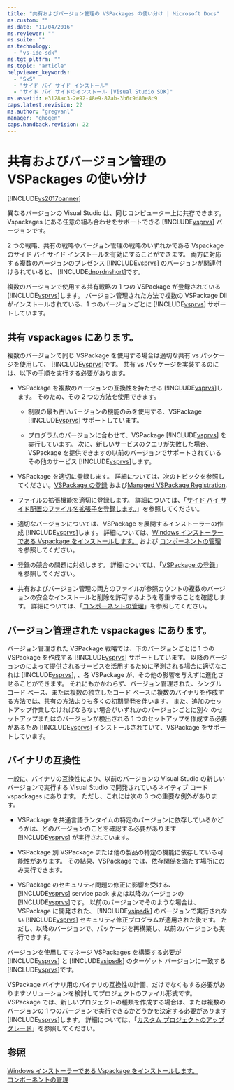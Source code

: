 ```yaml
---
title: "共有およびバージョン管理の VSPackages の使い分け | Microsoft Docs"
ms.custom: ""
ms.date: "11/04/2016"
ms.reviewer: ""
ms.suite: ""
ms.technology: 
  - "vs-ide-sdk"
ms.tgt_pltfrm: ""
ms.topic: "article"
helpviewer_keywords: 
  - "SxS"
  - "サイド バイ サイド インストール"
  - "サイド バイ サイドのインストール [Visual Studio SDK]"
ms.assetid: e3128ac3-2e92-48e9-87ab-3b6c9d80e8c9
caps.latest.revision: 22
ms.author: "gregvanl"
manager: "ghogen"
caps.handback.revision: 22
---
```

# 共有およびバージョン管理の VSPackages の使い分け
[!INCLUDE[vs2017banner](../code-quality/includes/vs2017banner.md)]

異なるバージョンの Visual Studio は、同じコンピューター上に共存できます。 Vspackages にある任意の組み合わせをサポートできる [!INCLUDE[vsprvs](../code-quality/includes/vsprvs_md.md)] バージョンです。  
  
 2 つの戦略、共有の戦略やバージョン管理の戦略のいずれかである Vspackage のサイド バイ サイド インストールを有効にすることができます。 両方に対応する複数のバージョンのプレゼンス [!INCLUDE[vsprvs](../code-quality/includes/vsprvs_md.md)] のバージョンが関連付けられていると、 [!INCLUDE[dnprdnshort](../code-quality/includes/dnprdnshort_md.md)]です。  
  
 複数のバージョンで使用する共有戦略の 1 つの VSPackage が登録されている [!INCLUDE[vsprvs](../code-quality/includes/vsprvs_md.md)]します。 バージョン管理された方法で複数の VSPackage Dll がインストールされている、1 つのバージョンごとに [!INCLUDE[vsprvs](../code-quality/includes/vsprvs_md.md)] サポートしています。  
  
## 共有 vspackages にあります。  
 複数のバージョンで同じ VSPackage を使用する場合は適切な共有 vs パッケージを使用して、 [!INCLUDE[vsprvs](../code-quality/includes/vsprvs_md.md)]です。 共有 vs パッケージを実装するのには、以下の手順を実行する必要があります。  
  
-   VSPackage を複数のバージョンの互換性を持たせる [!INCLUDE[vsprvs](../code-quality/includes/vsprvs_md.md)]します。 そのため、その 2 つの方法を使用できます。  
  
    -   制限の最も古いバージョンの機能のみを使用する、VSPackage [!INCLUDE[vsprvs](../code-quality/includes/vsprvs_md.md)] サポートしています。  
  
    -   プログラムのバージョンに合わせて、VSPackage [!INCLUDE[vsprvs](../code-quality/includes/vsprvs_md.md)] を実行しています。 次に、新しいサービスのクエリが失敗した場合、VSPackage を提供できますの以前のバージョンでサポートされているその他のサービス [!INCLUDE[vsprvs](../code-quality/includes/vsprvs_md.md)]します。  
  
-   VSPackage を適切に登録します。 詳細については、次のトピックを参照してください。[VSPackage の登録](../extensibility/internals/vspackage-registration.md) および[Managed VSPackage Registration](http://msdn.microsoft.com/ja-jp/f69e0ea3-6a92-4639-8ca9-4c9c210e58a1).  
  
-   ファイルの拡張機能を適切に登録します。 詳細については、「[サイド バイ サイド配置のファイル名拡張子を登録します。](../extensibility/registering-file-name-extensions-for-side-by-side-deployments.md)」を参照してください。  
  
-   適切なバージョンについては、VSPackage を展開するインストーラーの作成 [!INCLUDE[vsprvs](../code-quality/includes/vsprvs_md.md)]します。 詳細については、[Windows インストーラーである Vspackage をインストールします。](../extensibility/internals/installing-vspackages-with-windows-installer.md) および [コンポーネントの管理](../extensibility/internals/component-management.md) を参照してください。  
  
-   登録の競合の問題に対処します。 詳細については、「[VSPackage の登録](../extensibility/internals/vspackage-registration.md)」を参照してください。  
  
-   共有およびバージョン管理の両方のファイルが参照カウントの複数のバージョンの安全なインストールと削除を許可するようを尊重することを確認します。 詳細については、「[コンポーネントの管理](../extensibility/internals/component-management.md)」を参照してください。  
  
## バージョン管理された vspackages にあります。  
 バージョン管理された VSPackage 戦略では、下のバージョンごとに 1 つの VSPackage を作成する [!INCLUDE[vsprvs](../code-quality/includes/vsprvs_md.md)] サポートしています。 以降のバージョンのによって提供されるサービスを活用するために予測される場合に適切なこれは [!INCLUDE[vsprvs](../code-quality/includes/vsprvs_md.md)], 、各 VSPackage が、その他の影響を与えずに進化させることができます。 それにもかかわらず、バージョン管理された、シングル コード ベース、または複数の独立したコード ベースに複数のバイナリを作成する方法では、共有の方法よりも多くの初期開発を伴います。 また、追加のセットアップ作業しなければならない場合がいずれかのバージョンごとに別々 のセットアップまたはのバージョンが検出される 1 つのセットアップを作成する必要があるため [!INCLUDE[vsprvs](../code-quality/includes/vsprvs_md.md)] インストールされていて、VSPackage をサポートしています。  
  
## バイナリの互換性  
 一般に、バイナリの互換性により、以前のバージョンの Visual Studio の新しいバージョンで実行する Visual Studio で開発されているネイティブ コード vspackages にあります。 ただし、これには次の 3 つの重要な例外があります。  
  
-   VSPackage を共通言語ランタイムの特定のバージョンに依存しているかどうかは、どのバージョンのことを確認する必要があります [!INCLUDE[vsprvs](../code-quality/includes/vsprvs_md.md)] が実行されています。  
  
-   VSPackage 別 VSPackage または他の製品の特定の機能に依存している可能性があります。 その結果、VSPackage では、依存関係を満たす場所にのみ実行できます。  
  
-   VSPackage のセキュリティ問題の修正に影響を受ける、 [!INCLUDE[vsprvs](../code-quality/includes/vsprvs_md.md)] service pack または以降のバージョンの [!INCLUDE[vsprvs](../code-quality/includes/vsprvs_md.md)]です。 以前のバージョンでそのような場合は、VSPackage に開発された、 [!INCLUDE[vsipsdk](../extensibility/includes/vsipsdk_md.md)] のバージョンで実行されない [!INCLUDE[vsprvs](../code-quality/includes/vsprvs_md.md)] セキュリティ修正プログラムが適用された後です。 ただし、以降のバージョンで、パッケージを再構築し、以前のバージョンも実行できます。  
  
 バージョンを使用してマネージ VSPackages を構築する必要が [!INCLUDE[vsprvs](../code-quality/includes/vsprvs_md.md)] と [!INCLUDE[vsipsdk](../extensibility/includes/vsipsdk_md.md)] のターゲット バージョンに一致する [!INCLUDE[vsprvs](../code-quality/includes/vsprvs_md.md)]です。  
  
 VSPackage バイナリ用のバイナリの互換性の計画、だけでなくもする必要がありますソリューションを検討してプロジェクトのファイル形式です。 VSPackage では、新しいプロジェクトの種類を作成する場合は、または複数のバージョンの 1 つのバージョンで実行できるかどうかを決定する必要があります [!INCLUDE[vsprvs](../code-quality/includes/vsprvs_md.md)]します。 詳細については、「[カスタム プロジェクトのアップグレード](../misc/upgrading-custom-projects.md)」を参照してください。  
  
## 参照  
 [Windows インストーラーである Vspackage をインストールします。](../extensibility/internals/installing-vspackages-with-windows-installer.md)   
 [コンポーネントの管理](../extensibility/internals/component-management.md)